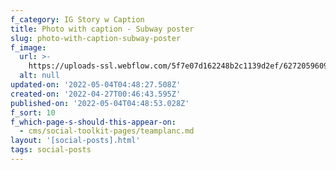 ```yaml
---
f_category: IG Story w Caption
title: Photo with caption - Subway poster
slug: photo-with-caption-subway-poster
f_image:
  url: >-
    https://uploads-ssl.webflow.com/5f7e07d162248b2c1139d2ef/627205960921eb8cb0636270_EAED8F51-D16C-4E55-9643-FB410A011740.JPG
  alt: null
updated-on: '2022-05-04T04:48:27.508Z'
created-on: '2022-04-27T00:46:43.595Z'
published-on: '2022-05-04T04:48:53.028Z'
f_sort: 10
f_which-page-s-should-this-appear-on:
  - cms/social-toolkit-pages/teamplanc.md
layout: '[social-posts].html'
tags: social-posts
---
```



